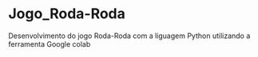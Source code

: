 # Jogo_Roda-Roda
Desenvolvimento do jogo Roda-Roda com a liguagem Python utilizando a ferramenta Google colab
